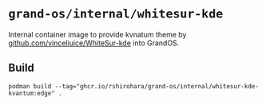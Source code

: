 # `grand-os/internal/whitesur-kde`

Internal container image to provide kvnatum theme by
[github.com/vinceliuice/WhiteSur-kde](https://github.com/vinceliuice/WhiteSur-kde)
into GrandOS.

## Build

```shell
podman build --tag="ghcr.io/rshirohara/grand-os/internal/whitesur-kde-kvantum:edge" .
```
